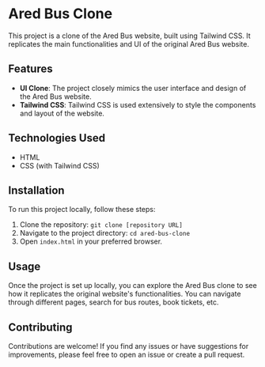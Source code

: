 # Ared Bus Clone

This project is a clone of the Ared Bus website, built using Tailwind CSS. It replicates the main functionalities and UI of the original Ared Bus website.

## Features

- **UI Clone**: The project closely mimics the user interface and design of the Ared Bus website.
- **Tailwind CSS**: Tailwind CSS is used extensively to style the components and layout of the website.

## Technologies Used

- HTML
- CSS (with Tailwind CSS)

## Installation

To run this project locally, follow these steps:

1. Clone the repository: `git clone [repository URL]`
2. Navigate to the project directory: `cd ared-bus-clone`
3. Open `index.html` in your preferred browser.

## Usage

Once the project is set up locally, you can explore the Ared Bus clone to see how it replicates the original website's functionalities. You can navigate through different pages, search for bus routes, book tickets, etc.

## Contributing

Contributions are welcome! If you find any issues or have suggestions for improvements, please feel free to open an issue or create a pull request.
